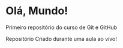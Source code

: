# Olá, Mundo!
 Primeiro repositório do curso de Git e GitHub

Repositório Criado durante uma aula ao vivo!
